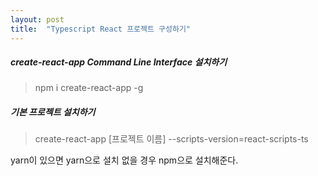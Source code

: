 ```yaml
---
layout: post
title:  "Typescript React 프로젝트 구성하기"
---
```

##### create-react-app Command Line Interface 설치하기

> npm i create-react-app -g


##### 기본 프로젝트 설치하기

> create-react-app [프로젝트 이름] --scripts-version\=react-scripts-ts

yarn이 있으면 yarn으로 설치 없을 경우 npm으로 설치해준다.
